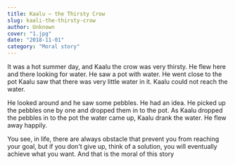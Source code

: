 ```yaml
---
title: Kaalu – the Thirsty Crow
slug: kaali-the-thirsty-crow
author: Unknown
cover: "1.jpg"
date: "2018-11-01"
category: "Moral story"
---
```


It was a hot summer day, and Kaalu the crow was very thirsty. He flew here and there looking for water. He saw a pot with water. He went close to the pot Kaalu saw that there was very little water in it. Kaalu could not reach the water. 

He looked around and he saw some pebbles. He had an idea. He picked up the pebbles one by one and dropped them in to the pot. As Kaalu dropped the pebbles in to the pot the water came up, Kaalu drank the water. He flew away happily.

You see, in life, there are always obstacle that prevent you from reaching your goal, but if you don't give up, think of a solution, you will eventually achieve what you want. And that is the moral of this story
